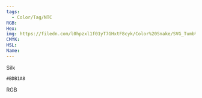 ```yaml
---
tags:
  - Color/Tag/NTC
RGB:
Hex:
img: https://filedn.com/l0hpzxl1f01yT7GHxtF8cyk/Color%20Snake/SVG_Tumb%20Mass%20No%20Name/BDB1A8.svg
CMYK:
HSL:
Name:
---
```

Silk
```palette
#BDB1A8
```
RGB
